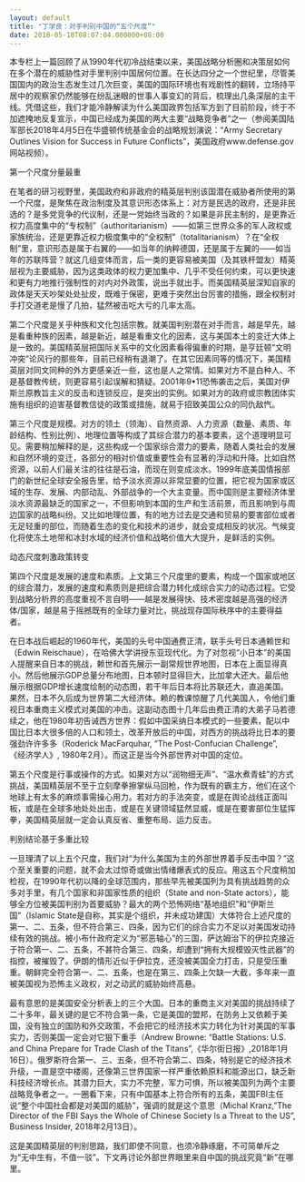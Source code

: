 ```yaml
---
layout: default
title: "丁学良：对手判别中国的“五个尺度”"
date: 2018-05-18T08:07:04.000000+08:00
---
```


本专栏上一篇回顾了从1990年代初冷战结束以来，美国战略分析圈和决策层如何在多个潜在的威胁性对手里判别中国居何位置。在长达四分之一个世纪里，尽管美国国内的政治生态发生过几次巨变，美国的国际环境也有戏剧性的翻转，立场持平居中的观察家仍然能够在纷乱迷眼的世事人事变幻的背后，梳理出几条深层的主干线。凭借这些，我们才能冷静解读为什么美国政界包括军方到了目前阶段，终于不加遮掩地反复宣示，中国已经成为美国的两大主要“战略竞争者”之一（参阅美国陆军部长2018年4月5日在华盛顿传统基金会的战略规划演说：“Army Secretary Outlines Vision for Success in Future Conflicts”，美国政府www.defense.gov网站视频）。

第一个尺度分量最重

在笔者的研习视野里，美国政府和非政府的精英层判别该国潜在威胁者所使用的第一个尺度，是聚焦在政治制度及其意识形态体系上：对方是民选的政府，还是非民选的？是多党竞争的代议制，还是一党始终当政的？如果是非民主制的，是更靠近权力高度集中的“专权制”（authoritarianism）——如第三世界众多的军人政权或家族统治，还是更靠近权力极度集中的“全权制”（totalitarianism）？在“全权制”里，意识形态是属于右翼的——如当年的纳粹德国，还是属于左翼的——如当年的苏联阵营？就这几组变体而言，后一类的更容易被美国（及其铁杆盟友）精英层视为主要威胁，因为这类政体的权力更加集中、几乎不受任何约束，可以更快速和更有力地推行强制性的对内对外政策，说出手就出手。而美国精英层深知自家的政体是天天吵架处处扯皮，既难于保密，更难于突然出台厉害的措施，跟全权制对手打交道老是慢了几拍，猛然被击吃大亏的几率太高。

第二个尺度是关乎种族和文化包括宗教。就美国判别潜在对手而言，越是早先，越是看重种族的因素，越是新近，越是看重文化的因素，这与美国本土的变迁大体上是一致的。美国精英层把国际关系中的文化因素看得偏重的时期，是亨廷顿“文明冲突”论风行的那些年，目前已经稍有退潮了。在其它因素同等的情况下，美国精英层对同文同种的外方更感亲近一些，这也是人之常情。如果对方不是白种人、不是基督教传统，则更容易引起误解和猜疑。2001年9•11恐怖袭击之后，美国对伊斯兰原教旨主义的反击和连锁反应，是突出的实例。如果对方的政府或宗教团体实施有组织的迫害基督教信徒的政策或措施，就易于招致美国公众的同仇敌忾。

第三个尺度是规模。对方的领土（领海）、自然资源、人力资源（数量、素质、年龄结构、性别比例）、地理位置等构成了其综合潜力的基本要素，这个道理明显可见。需要稍加解释的是，这些构成一个国家综合潜力的要素，随着人类社会的发展和自然环境的变迁，各部分的相对价值或重要性会有显著的浮动和升降。比如自然资源，以前人们最关注的往往是石油，而现在则变成淡水。1999年底美国情报部门的新世纪全球安全报告里，给予淡水资源以非常显要的位置，把它视为国家或区域的生存、发展、内部动乱、外部战争的一个大主变量。而中国则是主要经济体里淡水资源最缺乏的国家之一，不但影响到本国的生产和生活前景，而且影响到与周边国家的战略纠纷。又比如地理位置，有的地方过去是交通和贸易的要害部位或者无足轻重的部位，而随着生态的变化和技术的进步，就会变成相反的状况。气候变化将使冻土地带和冰封水域的经济价值和战略价值大大提升，是鲜活的实例。

动态尺度刺激政策转变

第四个尺度是发展的速度和素质。上文第三个尺度里的要素，构成一个国家或地区的综合潜力，发展的速度和素质则是把综合潜力转化成综合实力的动态过程。它受到战略分析界的高度重视不言自明——越是发展得快、技术密度越是高强的经济体/国家，越是易于摇撼既有的全球力量对比，挑战现存国际秩序中的主要得益者。

在日本战后崛起的1960年代，美国的头号中国通费正清，联手头号日本通赖世和（Edwin Reischaue），在哈佛大学讲授东亚现代化。为了对忽视“小日本”的美国人提醒来自日本的挑战，赖世和首先展示一副常规世界地图，日本在上面显得真小。然后他展示GDP总量分布地图，日本顿时显得巨大，比加拿大还大。最后他展示根据GDP增长速度绘制的动态图，若干年后日本将比苏联还大，直追美国。果然，日本不久后成为世界第二大经济体。赖的教课惊醒了几代美国人，令他们重视日本重商主义模式对美国的冲击。这副动态图十几年后由费正清的大弟子马若德续之，他在1980年初告诫西方世界：假如中国采纳日本模式的一些要素，配以中国比日本大很多倍的人口和领土，改革开放后的中国，对西方的挑战将比日本的要强劲许许多多（Roderick MacFarquhar, “The Post-Confucian Challenge”, 《经济学人》, 1980年2月）。而这正是当今外部世界对中国的定位。

第五个尺度是行事或操作的方式。如果对方以“润物细无声”、“温水煮青蛙”的方式挑战，美国精英层不至于立刻摩拳擦掌纵马回枪，作为既有的霸主方，他们在这个地球上有太多的麻烦事需操心用力。若对方的手法突变，或是在舆论战线正面叫板，或是在全球多地处处出击，或是在关键领域猛然显威，或是在要害部位生猛挥拳，美国精英层就一定会认真反省、重整布局、运力反击。

判别结论基于多重比较

一旦理清了以上五个尺度，我们对“为什么美国为主的外部世界着手反击中国？”这个至关重要的问题，就不会太过惊奇或做出情绪爆表式的反应。用这五个尺度稍加检视，在1990年代初以降的全球范围内，那些早先被美国列为具有挑战趋势的众多对手里，有几个国家和非国家性质的组织（State and non-State actors），能够全方位被美国判别为首要威胁？最大的两个恐怖网络“基地组织”和“伊斯兰国”（Islamic State是自称，其实是个组织，并未成功建国）大体符合上述尺度的第一、二、五条，但不符合第三、四条，因为它们的综合实力不足以对美国发动持续有效的挑战。被小布什政府定义为“邪恶轴心”的三国，萨达姆治下的伊拉克接近于符合第一、二、五条，不甚符合第三、四条，却遭到“拥有大规模毁灭性武器”的指控，被摧毁了。伊朗的情形近似于伊拉克，还没被美国全力打击，只是受压重重。朝鲜完全符合第一、二、五条，也是在第三、四条上欠缺一大截，多年来一直被美国视为恐怖主义政权，对之动武的威胁始终高悬。

最有意思的是美国安全分析表上的三个大国。日本的重商主义对美国的挑战持续了二十多年，最关键的是它不符合第一条，它是美国的盟邦，在防务上又依赖于美国，没有独立的国防和外交政策，不会把它的经济技术实力转化为针对美国的军事实力，否则美国一定会对它狠下重手（Andrew Browne: “Battle Stations: U.S. and China Prepare for Trade Clash of the Titans”,《华尔街日报》,2018年1月16日）。俄罗斯符合第一、三、五条，但不符合第二、四条，特别是它的经济技术升级，一直是空中楼阁，还像第三世界国家一样严重依赖原料和能源出口，缺乏新科技经济增长点。其潜力巨大，实力不完整，军力可惧，所以被美国列为两个主要战略竞争者之一。一圈看下来，只有中国基本上符合所有的五条，美国FBI主任说“整个中国社会都是对美国的威胁”，强调的就是这个意思（Michal Kranz,”The Director of the FBI Says the Whole of Chinese Society Is a Threat to the US”, Business Insider, 2018年2月13日）。

这是美国精英层的判别思路，我们即使不同意，也须冷静琢磨，不可简单斥之为“无中生有，不值一驳”。下文再讨论外部世界眼里来自中国的挑战究竟“新”在哪里。

